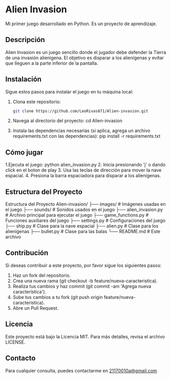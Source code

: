 # Alien Invasion

Mi primer juego desarrollado en Python.
Es un proyecto de aprendizaje.
## Descripción

Alien Invasion es un juego sencillo donde el jugador debe defender la Tierra de una invasión alienígena. 
El objetivo es disparar a los alienígenas y evitar que lleguen a la parte inferior de la pantalla.

## Instalación

Sigue estos pasos para instalar el juego en tu máquina local:

1. Clona este repositorio:
   ```bash
   git clone https://github.com/LeoRivas871/Alien-invasion.git

2. Navega al directorio del proyecto:
  cd Alien-invasion

3. Instala las dependencias necesarias (si aplica, agrega un archivo requirements.txt con las dependencias):
  pip install -r requirements.txt

## Cómo jugar
1.Ejecuta el juego:
python alien_invasion.py
2. Inicia presionando 'j' o dando click en el boton de play
3. Usa las teclas de dirección para mover la nave espacial.
4. Presiona la barra espaciadora para disparar a los alienígenas.

## Estructura del Proyecto
Estructura del Proyecto
Alien-invasion/
├── images/             # Imágenes usadas en el juego
├── sounds/             # Sonidos usados en el juego
├── alien_invasion.py   # Archivo principal para ejecutar el juego
├── game_functions.py   # Funciones auxiliares del juego
├── settings.py         # Configuraciones del juego
├── ship.py             # Clase para la nave espacial
├── alien.py            # Clase para los alienígenas
├── bullet.py           # Clase para las balas
└── README.md           # Este archivo

## Contribución
Si deseas contribuir a este proyecto, por favor sigue los siguientes pasos:

1. Haz un fork del repositorio.
2. Crea una nueva rama (git checkout -b feature/nueva-caracteristica).
3. Realiza tus cambios y haz commit (git commit -am 'Agrega nueva característica').
4. Sube tus cambios a tu fork (git push origin feature/nueva-caracteristica).
5. Abre un Pull Request.

## Licencia
Este proyecto está bajo la Licencia MIT. Para más detalles, revisa el archivo LICENSE.

## Contacto
Para cualquier consulta, puedes contactarme en 21170010a@gmail.com
